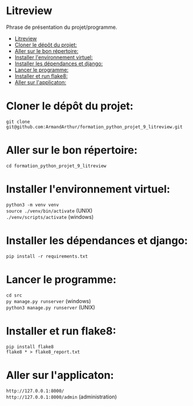 # Litreview
Phrase de présentation du projet/programme.

- [Litreview](#litreview)
- [Cloner le dépôt du projet:](#cloner-le-dépôt-du-projet)
- [Aller sur le bon répertoire:](#aller-sur-le-bon-répertoire)
- [Installer l'environnement virtuel:](#installer-lenvironnement-virtuel)
- [Installer les dépendances et django:](#installer-les-dépendances-et-django)
- [Lancer le programme:](#lancer-le-programme)
- [Installer et run flake8:](#installer-et-run-flake8)
- [Aller sur l'applicaton:](#aller-sur-lapplicaton)

# Cloner le dépôt du projet:

`git clone git@github.com:ArmandArthur/formation_python_projet_9_litreview.git`
  
# Aller sur le bon répertoire:

`cd formation_python_projet_9_litreview`

# Installer l'environnement virtuel:

`python3 -m venv venv`<br />
`source ./venv/bin/activate` (UNIX)<br />
`./venv/scripts/activate` (windows)

# Installer les dépendances et django:

`pip install -r requirements.txt`

# Lancer le programme:

`cd src`<br />
`py manage.py runserver` (windows)<br />
`python3 manage.py runserver` (UNIX)

# Installer et run flake8:

`pip install flake8`<br />
`flake8 * > flake8_report.txt`

# Aller sur l'applicaton:

`http://127.0.0.1:8000/`<br />
`http://127.0.0.1:8000/admin` (administration)



